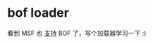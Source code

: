 # bof loader


看到 MSF 也 [支持](https://www.rapid7.com/blog/post/2022/10/07/metasploit-weekly-wrap-up-179/) BOF 了，写个加载器学习一下 :)
